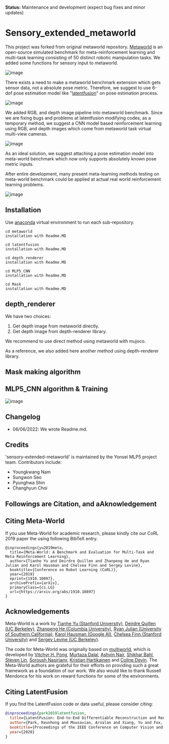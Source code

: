 **Status:** Maintenance and development (expect bug fixes and minor updates)


# Sensory_extended_metaworld
This project was forked from original metaworld repository. [Metaworld](https://github.com/rlworkgroup/metaworld) is an open-source simulated benchmark for meta-reinforcement learning and multi-task learning consisting of 50 distinct robotic manipulation tasks. We added some functions for sensory input to  metaworld.


![image](https://user-images.githubusercontent.com/51065570/172418379-cf88c010-ef26-4d45-ad34-639f48969184.png)

There exists a need to make a metaworld benchmark extension which gets sensor data, not a absolute pose metric.
Therefore, we suggest to use 6-dof pose estimation model like "[latentfusion](https://keunhong.com/publications/latentfusion/)" on pose estimation process. 

![image](https://user-images.githubusercontent.com/51065570/172429197-12671c47-bb38-41d9-8deb-e3f75e434fb2.png)

We added RGB, and depth image pipeline into metaworld benchmark.
Since we are fixing bugs and problems at latentfusion modifying codes, as a temporary method, we suggest a CNN model based reinforcement learning using RGB, and depth images which come from metaworld task virtual multi-view cameras.

![image](https://user-images.githubusercontent.com/51065570/172418425-a32c2197-6650-4e6f-9c5e-d563b0f9d3ee.png)

As an ideal solution, we suggest attaching a pose estimation model into meta-world benchmark which now only supports absolutely known pose metric inputs.

After entire development, many present meta-learning methods testing on meta-world benchmark could be applied at actual real world reinforcement learning problems.


![image](https://user-images.githubusercontent.com/51065570/172428831-5e05c606-2028-497c-a87a-4c1a603d333f.png)


## Installation

Use [anaconda](https://www.anaconda.com/) virtual environment to run each sub-repository.

```
cd metaworld
installation with Readme.MD
```

```
cd latentfusion
installation with Readme.MD
```

```
cd depth_renderer
installation with Readme.MD
```

```
cd MLP5_CNN
installation with Readme.MD
```

```
cd Mask
installation with Readme.MD
```

## depth_renderer
We have two choices: 
1. Get depth image from metaworld directly.
2. Get depth image from depth-renderer library.

We recommend to use direct method using metaworld with mujoco.

As a reference, we also added here another method using depth-renderer library.

## Mask making algorithm


## MLP5_CNN algorithm & Training

![image](https://user-images.githubusercontent.com/51065570/172429384-946a8a6a-965c-4cee-9286-478f9b806aa2.png)


## Changelog

- 06/06/2022: We wrote Readme.md.

## Credits

'sensory-extended-metaworld' is maintained by the Yonsei MLP5 project team. Contributors include:
 - Youngkwang Nam
 - Sungwon Seo
 - Pyunghwa Shin
 - Changhyun Choi

## Followings are Citation, and aAknowledgement

## Citing Meta-World
If you use Meta-World for academic research, please kindly cite our CoRL 2019 paper the using following BibTeX entry.

```
@inproceedings{yu2019meta,
  title={Meta-World: A Benchmark and Evaluation for Multi-Task and Meta Reinforcement Learning},
  author={Tianhe Yu and Deirdre Quillen and Zhanpeng He and Ryan Julian and Karol Hausman and Chelsea Finn and Sergey Levine},
  booktitle={Conference on Robot Learning (CoRL)},
  year={2019}
  eprint={1910.10897},
  archivePrefix={arXiv},
  primaryClass={cs.LG}
  url={https://arxiv.org/abs/1910.10897}
}
```

## Acknowledgements
Meta-World is a work by [Tianhe Yu (Stanford University)](https://cs.stanford.edu/~tianheyu/), [Deirdre Quillen (UC Berkeley)](https://scholar.google.com/citations?user=eDQsOFMAAAAJ&hl=en), [Zhanpeng He (Columbia University)](https://zhanpenghe.github.io), [Ryan Julian (University of Southern California)](https://ryanjulian.me), [Karol Hausman (Google AI)](https://karolhausman.github.io),  [Chelsea Finn (Stanford University)](https://ai.stanford.edu/~cbfinn/) and [Sergey Levine (UC Berkeley)](https://people.eecs.berkeley.edu/~svlevine/).

The code for Meta-World was originally based on [multiworld](https://github.com/vitchyr/multiworld), which is developed by [Vitchyr H. Pong](https://people.eecs.berkeley.edu/~vitchyr/), [Murtaza Dalal](https://github.com/mdalal2020), [Ashvin Nair](http://ashvin.me/), [Shikhar Bahl](https://shikharbahl.github.io), [Steven Lin](https://github.com/stevenlin1111), [Soroush Nasiriany](http://snasiriany.me/), [Kristian Hartikainen](https://hartikainen.github.io/) and [Coline Devin](https://github.com/cdevin). The Meta-World authors are grateful for their efforts on providing such a great framework as a foundation of our work. We also would like to thank Russell Mendonca for his work on reward functions for some of the environments.

## Citing LatentFusion
If you find the LatentFusion code or data useful, please consider citing:

```bibtex
@inproceedings{park2019latentfusion,
  title={LatentFusion: End-to-End Differentiable Reconstruction and Rendering for Unseen Object Pose Estimation},
  author={Park, Keunhong and Mousavian, Arsalan and Xiang, Yu and Fox, Dieter},
  booktitle={Proceedings of the IEEE Conference on Computer Vision and Pattern Recognition},
  year={2020}
}
```
